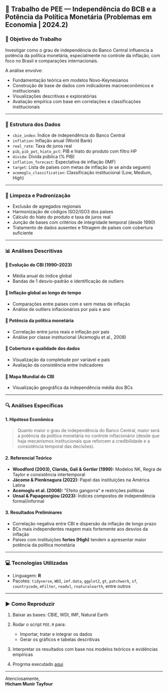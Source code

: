 ## 📘 Trabalho de PEE — Independência do BCB e a Potência da Política Monetária (Problemas em Economia | 2024.2)

### 🎯 Objetivo do Trabalho

Investigar como o grau de independência do Banco Central influencia a potência da política monetária, especialmente no controle da inflação, com foco no Brasil e comparações internacionais.

A análise envolve:
- Fundamentação teórica em modelos Novo-Keynesianos
- Construção de base de dados com indicadores macroeconômicos e institucionais
- Visualizações descritivas e exploratórias
- Avaliação empírica com base em correlações e classificações institucionais

---

### 📂 Estrutura dos Dados

- `cbie_index`: Índice de independência do Banco Central
- `inflation`: Inflação anual (World Bank)
- `real_rate`: Taxa de juros real
- `pib`, `pib_pot`, `hiato_pct`: PIB e hiato do produto com filtro HP
- `divida`: Dívida pública (% PIB)
- `inflation_forecast`: Expectativa de inflação (IMF)
- `target`: Lista de países com metas de inflação (e se ainda seguem)
- `acemoglu_classification`: Classificação institucional (Low, Medium, High)

---

### 🧼 Limpeza e Padronização

- Exclusão de agregados regionais
- Harmonização de códigos ISO2/ISO3 dos países
- Cálculo do hiato do produto e taxa de juros real
- Junção de bases com critérios de integridade temporal (desde 1990)
- Tratamento de dados ausentes e filtragem de países com cobertura suficiente

---

### 📊 Análises Descritivas

#### 📌 Evolução do CBI (1990–2023)
- Média anual do índice global
- Bandas de 1 desvio-padrão e identificação de outliers

#### 📌 Inflação global ao longo do tempo
- Comparações entre países com e sem metas de inflação
- Análise de outliers inflacionários por país e ano

#### 📌 Potência da política monetária
- Correlação entre juros reais e inflação por país
- Análise por classe institucional (Acemoglu et al., 2008)

#### 📌 Cobertura e qualidade dos dados
- Visualização da completude por variável e país
- Avaliação da consistência entre indicadores

#### 📌 Mapa Mundial do CBI
- Visualização geográfica da independência média dos BCs

---

### 🔍 Análises Específicas

#### 1. **Hipótese Econômica**
> Quanto maior o grau de independência do Banco Central, maior será a potência da política monetária no controle inflacionário (desde que haja mecanismos institucionais que reforcem a credibilidade e a consistência temporal das decisões).

#### 2. **Referencial Teórico**
- **Woodford (2003), Clarida, Galí & Gertler (1999):** Modelos NK, Regra de Taylor e consistência intertemporal
- **Jácome & Pienknagura (2022):** Papel das instituições na América Latina
- **Acemoglu et al. (2008):** "Efeito gangorra" e restrições políticas
- **Unsal & Papageorgiou (2023):** Índices compostos de independência formal/informal

#### 3. **Resultados Preliminares**
- Correlação negativa entre CBI e dispersão da inflação de longo prazo
- BCs mais independentes reagem mais fortemente aos desvios da inflação
- Países com instituições **fortes (High)** tendem a apresentar maior potência da política monetária

---

### 💻 Tecnologias Utilizadas

- Linguagem: **R**
- Pacotes: `tidyverse`, `WDI`, `imf.data`, `ggplot2`, `gt`, `patchwork`, `sf`, `countrycode`, `mFilter`, `readxl`, `rnaturalearth`, entre outros

---

### ▶️ Como Reproduzir

1. Baixar as bases: CBIE, WDI, IMF, Natural Earth
2. Rodar o script `PEE.R` para:
   - Importar, tratar e integrar os dados
   - Gerar os gráficos e tabelas descritivas
3. Interpretar os resultados com base nos modelos teóricos e evidências empíricas

4. Progrma executado [aqui](https://raw.githack.com/Hic-Tayfour/R/main/College%20Works/PEE%202025.1/PEE.html)
---

Atenciosamente,  
**Hicham Munir Tayfour**  
